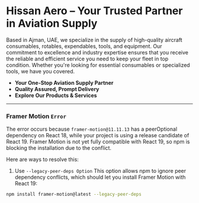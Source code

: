 # Hissan Aero – Your Trusted Partner in Aviation Supply

Based in Ajman, UAE, we specialize in the supply of high-quality aircraft consumables, rotables, expendables, tools, and equipment. Our commitment to excellence and industry expertise ensures that you receive the reliable and efficient service you need to keep your fleet in top condition. Whether you're looking for essential consumables or specialized tools, we have you covered.

- **Your One-Stop Aviation Supply Partner**
- **Quality Assured, Prompt Delivery**
- **Explore Our Products & Services**

---

### Framer Motion `Error`

The error occurs because `framer-motion@11.11.13` has a peerOptional dependency on React 18, while your project is using a release candidate of React 19. Framer Motion is not yet fully compatible with React 19, so npm is blocking the installation due to the conflict.

Here are ways to resolve this:

1. Use `--legacy-peer-deps Option`
   This option allows npm to ignore peer dependency conflicts, which should let you install Framer Motion with React 19:

```bash
npm install framer-motion@latest --legacy-peer-deps
```
